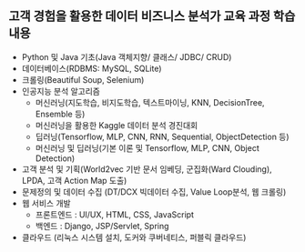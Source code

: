 ## 고객 경험을 활용한 데이터 비즈니스 분석가 교육 과정 학습내용
- Python 및 Java 기초(Java 객체지향/ 클래스/ JDBC/ CRUD)
- 데이터베이스(RDBMS: MySQL, SQLite)
- 크롤링(Beautiful Soup, Selenium)
- 인공지능 분석 알고리즘
    - 머신러닝(지도학습, 비지도학습, 텍스트마이닝, KNN, DecisionTree, Ensemble 등)
    - 머신러닝을 활용한 Kaggle 데이터 분석 경진대회
    - 딥러닝(Tensorflow, MLP, CNN, RNN, Sequential, ObjectDetection 등)
    - 머신러닝 및 딥러닝(기본 이론 및 Tensorflow, MLP, CNN, Object Detection)
- 고객 분석 및 기획(World2vec 기반 문서 임베딩, 군집화(Ward Clouding), LPDA, 고객 Action Map 도출)
- 문제정의 및 데이터 수집 (DT/DCX 빅데이터 수집, Value Loop분석, 웹 크롤링)
- 웹 서비스 개발
    - 프론트엔드 : UI/UX, HTML, CSS, JavaScript
    - 백엔드 : Django, JSP/Servlet, Spring
- 클라우드 (리눅스 시스템 설치, 도커와 쿠버네티스, 퍼블릭 클라우드)
